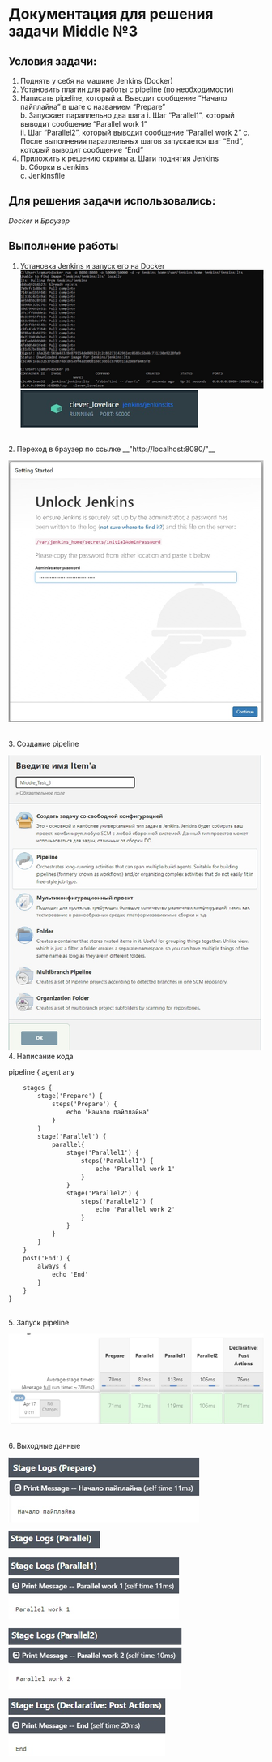 Документация для решения задачи Middle №3
====

Условия задачи:
----
1. Поднять у себя на машине Jenkins (Docker)
2. Установить плагин для работы с pipeline (по необходимости)
3. Написать pipeline, который
    a. Выводит сообщение “Начало пайплайна” в шаге с названием “Prepare”<br>
    b. Запускает параллельно два шага
        i. Шаг “Parallel1”, который выводит сообщение “Parallel work 1”<br>
        ii. Шаг “Parallel2”, который выводит сообщение “Parallel work 2”
    c. После выполнения параллельных шагов запускается шаг “End”, который выводит сообщение “End”
4. Приложить к решению скрины
    a. Шаги поднятия Jenkins<br>
    b. Сборки в Jenkins<br>
    c. Jenkinsfile




Для решения задачи использовались:
----
_Docker_ и _Браузер_

Выполнение работы
----
1. Установка Jenkins и запуск его на Docker
![JenkinsOnDocker](./img/JenkinsOnDocker.jpg)
![Container](./img/Container.jpg)
<br>
2. Переход в браузер по ссылке __"http://localhost:8080/"__

![UJenkins](./img/UJenkins.jpg)

<br>
3. Создание pipeline

![CreationOfPipline](./img/CreationOfPipline.jpg)
<br>
4. Написание кода 

pipeline {
    agent any
```
    stages {
        stage('Prepare') {
            steps('Prepare') {
                echo 'Начало пайплайна'
            }
        }
        stage('Parallel') {
            parallel{
                stage('Parallel1') {
                    steps('Parallel1') {
                        echo 'Parallel work 1'
                    }
                }
                stage('Parallel2') {
                    steps('Parallel2') {
                        echo 'Parallel work 2'
                    }
                }
            }
        }
    }
    post('End') { 
        always { 
            echo 'End'
        }
    }
}
```

<br>
5. Запуск pipeline<br>

![AverageStageTimes](./img/AverageStageTimes.jpg)

<br>
6. Выходные данные<br>

 ![Start](./img/Start.jpg)<br>
    
 ![ParallelSteps](./img/ParallelSteps.jpg)<br>
    
 ![ParallelStep1](./img/ParallelStep1.jpg)<br>
        
 ![ParallelStep2](./img/ParallelStep2.jpg)<br>
        
 ![End](./img/End.jpg)
